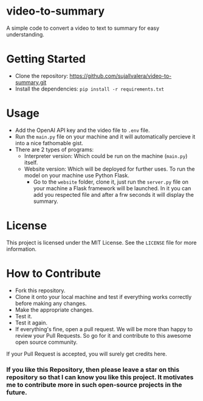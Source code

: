 # video-to-summary
  A simple code to convert a video to text to summary for easy understanding. 

# Getting Started
- Clone the repository: https://github.com/sujallvalera/video-to-summary.git
- Install the dependencies: `pip install -r requirements.txt`

# Usage
- Add the OpenAI API key and the video file to  `.env` file.
- Run the `main.py` file on your machine and it will automatically percieve it into a nice fathomable gist.
- There are 2 types of programs:
    - Interpreter version: Which could be run on the machine (`main.py`) itself. 
    - Website version: Which will be deployed for further uses. To run the model on your machine use Python Flask.
        - Go to the `website` folder, clone it, just run the `server.py` file on your machine a Flask framework will be launched. In it you can add you respected file and after a frw seconds it will display the summary. 

# License
This project is licensed under the MIT License. See the `LICENSE` file for more information.

# How to Contribute
- Fork this repository.
- Clone it onto your local machine and test if everything works correctly before making any changes.
- Make the appropriate changes.
- Test it.
- Test it again.
- If everything's fine, open a pull request.
We will be more than happy to review your Pull Requests. So go for it and contribute to this awesome open source community.

If your Pull Request is accepted, you will surely get credits here.

### If you like this Repository, then please leave a star on this repository so that I can know you like this project. It motivates me to contribute more in such open-source projects in the future.
